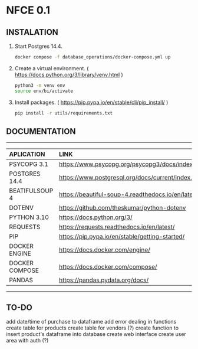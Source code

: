 # NFCE 0.1

## INSTALATION

1. Start Postgres 14.4.

    ```sh
    docker compose -f database_operations/docker-compose.yml up
    ```

2. Create a virtual environment. ( <https://docs.python.org/3/library/venv.html> )

    ```sh
    python3 -m venv env
    source env/bi/activate
    ```

3. Install packages. ( <https://pip.pypa.io/en/stable/cli/pip_install/> )

    ```sh
    pip install -r utils/requirements.txt
    ```

## DOCUMENTATION

---
|APLICATION         |LINK                                                       |
|:---               |:---                                                       |
|PSYCOPG 3.1        | <https://www.psycopg.org/psycopg3/docs/index.html>        |
|POSTGRES 14.4      | <https://www.postgresql.org/docs/current/index.html>      |
|BEATIFULSOUP 4     | <https://beautiful-soup-4.readthedocs.io/en/latest/#>     |
|DOTENV             | <https://github.com/theskumar/python-dotenv>              |
|PYTHON 3.10        | <https://docs.python.org/3/>                              |
|REQUESTS           | <https://requests.readthedocs.io/en/latest/>              |
|PIP                | <https://pip.pypa.io/en/stable/getting-started/>          |
|DOCKER ENGINE      | <https://docs.docker.com/engine/>                         |
|DOCKER COMPOSE     | <https://docs.docker.com/compose/>                        |
|PANDAS             | <https://pandas.pydata.org/docs/>                         |

---

## TO-DO

add date/time of purchase to dataframe
add error dealing in functions
create table for products
create table for vendors (?)
create function to insert product's dataframe into database
create web interface
create user area with auth (?)
